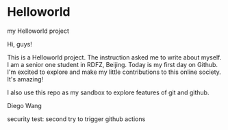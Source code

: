 # Helloworld
my Helloworld project

Hi, guys!

This is a Helloworld project. The instruction asked me to write about myself. I am a senior one student in RDFZ, Beijing. Today is my first day on Github. I'm excited to explore and make my little contributions to this online society. It's amazing!

I also use this repo as my sandbox to explore features of git and github.

Diego Wang

security test: second try to trigger github actions
